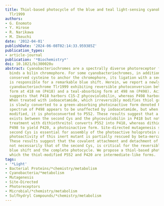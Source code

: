 ```yaml
---
title: Thiol-based photocycle of the blue and teal light-sensing cyanobacteriochrome
  Tlr1999
authors:
- G. Enomoto
- Y. Hirose
- R. Narikawa
- M. Ikeuchi
date: '2012-04-01'
publishDate: '2024-06-08T02:14:33.959385Z'
publication_types:
- article-journal
publication: '*Biochemistry*'
doi: 10.1021/bi300020u
abstract: Cyanobacteriochromes are a spectrally diverse photoreceptor family that
  binds a bilin chromophore. For some cyanobacteriochromes, in addition to the widely
  conserved cysteine to anchor the chromophore, its ligation with a second cysteine
  is responsible for a remarkable blue shift. Herein, we report a newly discovered
  cyanobacteriochrome Tlr1999 exhibiting reversible photoconversion between a blue-absorbing
  form at 418 nm (P418) and a teal-absorbing form at 498 nm (P498). Acidic denaturation
  suggests that P418 harbors C15-Z phycoviolobilin, whereas P498 harbors C15-E phycoviolobilin.
  When treated with iodoacetamide, which irreversibly modifies thiol groups, P418
  is slowly converted to a green-absorbing photoinactive form denoted P552. The absorption
  spectrum of P498 appears to be unaffected by iodoacetamide, but when iodoacetamide
  modified, it is photoconverted to P552. These results suggest that a covalent bond
  exists between the second Cys and the phycoviolobilin in P418 but not in P498. Subsequent
  treatment with dithiothreitol converts P552 into P418, whereas dithiothreitol reduces
  P498 to yield P420, a photoinactive form. Site-directed mutagenesis shows that the
  second Cys is essential for assembly of the photoactive holoprotein and that the
  photoactivity of this inert mutant is partially rescued by beta-mercaptoethanol.
  These results suggest that the covalent attachment and detachment of a thiol, although
  not necessarily that of the second Cys, is critical for the reversible spectral
  blue shift and the complete photocycle. We propose a thiol-based photocycle, in
  which the thiol-modified P552 and P420 are intermediate-like forms.
tags:
- '*Light'
- Bacterial Proteins/*chemistry/metabolism
- Cyanobacteria/*metabolism
- Mutagenesis
- Site-Directed
- Photoreceptors
- Microbial/*chemistry/metabolism
- Sulfhydryl Compounds/*chemistry/metabolism
---
```

